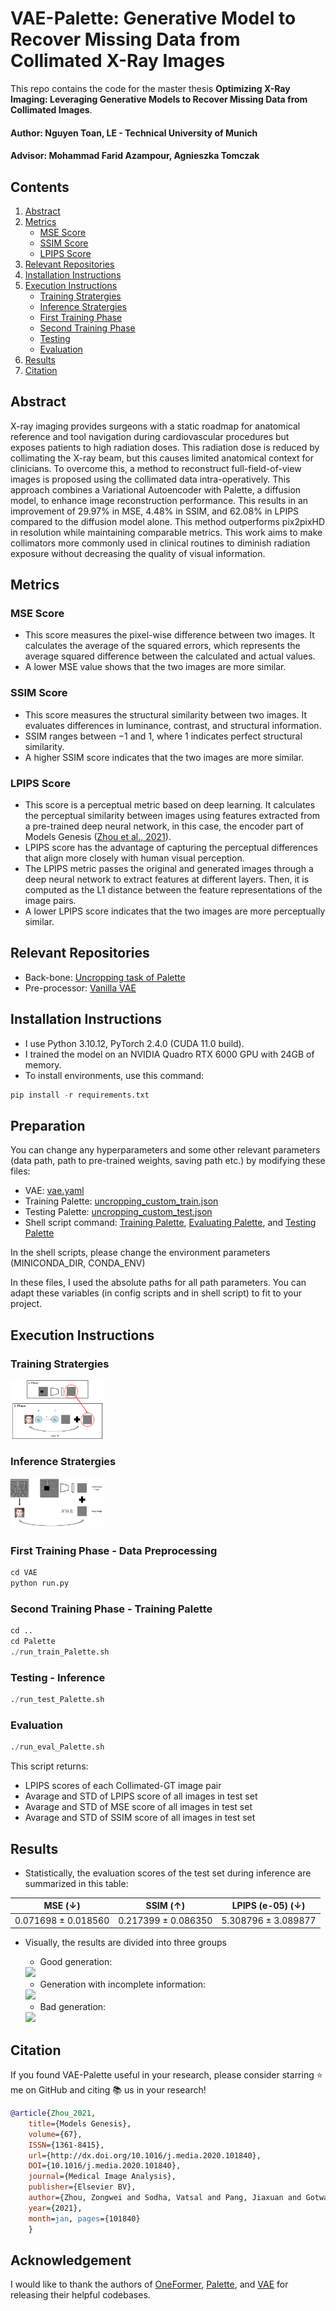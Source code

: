 # VAE-Palette: Generative Model to Recover Missing Data from Collimated X-Ray Images


This repo contains the code for the master thesis **Optimizing X-Ray Imaging: Leveraging Generative Models to Recover Missing Data from Collimated Images**.


#### Author: Nguyen Toan, LE - Technical University of Munich

#### Advisor: Mohammad Farid Azampour, Agnieszka Tomczak

## Contents

1. [Abstract](#Abstract)
2. [Metrics](#metrics)
    - [MSE Score](#mse-score)
    - [SSIM Score](#ssim-score)
    - [LPIPS Score](#lpips-score)
3. [Relevant Repositories](#relevant-repositories)
4. [Installation Instructions](#installation-instructions)
5. [Execution Instructions](#execution-instructions)
    - [Training Stratergies](#training-stratergies)
    - [Inference Stratergies](#inference-stratergies)
    - [First Training Phase](#first-training-phase---data-preprocessing)
    - [Second Training Phase](#second-training-phase---training-palette)
    - [Testing](#testing---inference)
    - [Evaluation](#evaluation)
6. [Results](#results)
7. [Citation](#citation)

## Abstract

X-ray imaging provides surgeons with a static roadmap for anatomical reference and tool navigation during cardiovascular procedures but exposes patients to high radiation doses. This radiation dose is reduced by collimating the X-ray beam, but this causes limited anatomical context for clinicians. To overcome this, a method to reconstruct full-field-of-view images is proposed using the collimated data intra-operatively. This approach combines a Variational Autoencoder with Palette, a diffusion model, to enhance image reconstruction performance. This results in an improvement of 29.97% in MSE, 4.48% in SSIM, and 62.08% in LPIPS compared to the diffusion model alone. This method outperforms pix2pixHD in resolution while maintaining comparable metrics. This work aims to make collimators more commonly used in clinical routines to diminish radiation exposure without decreasing the quality of visual information.

## Metrics

### MSE Score

- This score measures the pixel-wise difference between two images. It calculates the average of the squared errors, which represents the average squared difference between the calculated and actual values.
- A lower MSE value shows that the two images are more similar.

### SSIM Score

- This score measures the structural similarity between two images. It evaluates differences in luminance, contrast, and structural information.
- SSIM ranges between −1 and 1, where 1 indicates perfect structural similarity. 
- A higher SSIM score indicates that the two images are more similar.

### LPIPS Score

- This score is a perceptual metric based on deep learning. It calculates the perceptual similarity between images using features extracted
from a pre-trained deep neural network, in this case, the encoder part of Models Genesis ([Zhou et al., 2021](#citation)). 
- LPIPS score has the advantage of capturing the perceptual differences that align more closely with human visual perception.
- The LPIPS metric passes the original and generated images through a deep neural network to extract features at different layers. Then, it is computed as the L1 distance between the feature representations of the image pairs. 
- A lower LPIPS score indicates that the two images are more perceptually similar.

## Relevant Repositories

- Back-bone: [Uncropping task of Palette](https://github.com/Janspiry/Palette-Image-to-Image-Diffusion-Models)
- Pre-processor: [Vanilla VAE](https://github.com/AntixK/PyTorch-VAE/tree/master) 

## Installation Instructions

- I use Python 3.10.12, PyTorch 2.4.0 (CUDA 11.0 build).
- I trained the model on an NVIDIA Quadro RTX 6000 GPU with 24GB of memory.
- To install environments, use this command:
```python
pip install -r requirements.txt
```

## Preparation

You can change any hyperparameters and some other relevant parameters (data path, path to pre-trained weights, saving path etc.) by modifying these files:
- VAE: [vae.yaml](./VAE/configs/vae.yaml)
- Training Palette: [uncropping_custom_train.json](./Palette/config/uncropping_custom_train.json)
- Testing Palette: [uncropping_custom_test.json](./Palette/config/uncropping_custom_test.json)
- Shell script command: [Training Palette](./run_train_Palette.sh), [Evaluating Palette](./run_eval_Palette.sh), and [Testing Palette](./run_test_Palette.sh)

In the shell scripts, please change the environment parameters (MINICONDA_DIR, CONDA_ENV)

In these files, I used the absolute paths for all path parameters. You can adapt these variables (in config scripts and in shell script) to fit to your project.

## Execution Instructions

### Training Stratergies

<img src="images/Training.png" width="30%"/>

### Inference Stratergies

<img src="images/Inference.png" width="30%"/>

### First Training Phase - Data Preprocessing

```python
cd VAE
python run.py
```

### Second Training Phase - Training Palette

```python
cd ..
cd Palette
./run_train_Palette.sh
```

### Testing - Inference

```python
./run_test_Palette.sh
```

### Evaluation

```python
./run_eval_Palette.sh
```
This script returns:
- LPIPS scores of each Collimated-GT image pair
- Avarage and STD of LPIPS score of all images in test set
- Avarage and STD of MSE score of all images in test set
- Avarage and STD of SSIM score of all images in test set

## Results

- Statistically, the evaluation scores of the test set during inference are summarized in this table:

| MSE (&darr;) | SSIM (&uarr;) | LPIPS (e-05) (&darr;) |
| :---:| :---: |  :---: |
| 0.071698 &plusmn; 0.018560 | 0.217399 &plusmn; 0.086350 | 5.308796 &plusmn; 3.089877 |

- Visually, the results are divided into three groups
    - Good generation:

    <img src="images/Good_results.png" width="30%"/>

    - Generation with incomplete information:

    <img src="images/Undetailed_results.png" width="30%"/>

    - Bad generation:

    <img src="images/Bad_results.png" width="30%"/>

## Citation

If you found VAE-Palette useful in your research, please consider starring ⭐ me on GitHub and citing 📚 us in your research!

```bibtex
@article{Zhou_2021,
    title={Models Genesis},
    volume={67},
    ISSN={1361-8415},
    url={http://dx.doi.org/10.1016/j.media.2020.101840},
    DOI={10.1016/j.media.2020.101840},
    journal={Medical Image Analysis},
    publisher={Elsevier BV},
    author={Zhou, Zongwei and Sodha, Vatsal and Pang, Jiaxuan and Gotway, Michael B. and Liang, Jianming},
    year={2021},
    month=jan, pages={101840} 
    }
```

## Acknowledgement

I would like to thank the authors of [OneFormer](https://github.com/SHI-Labs/OneFormer/tree/main), [Palette](https://github.com/Janspiry/Palette-Image-to-Image-Diffusion-Models), and [VAE](https://github.com/AntixK/PyTorch-VAE/tree/master) for releasing their helpful codebases.